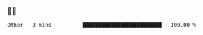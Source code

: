 ### 👨‍💻

<!--START_SECTION:waka-->

```txt
Other   3 mins          █████████████████████████   100.00 %
```

<!--END_SECTION:waka-->
